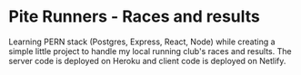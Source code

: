 ﻿# Pite Runners - Races and results

Learning PERN stack (Postgres, Express, React, Node) while creating a simple little project to handle my local running club's races and results. The server code is deployed on Heroku and client code is deployed on Netlify.
